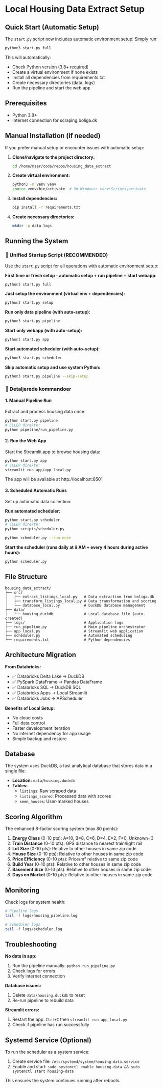 # Local Housing Data Extract Setup

## Quick Start (Automatic Setup)

The `start.py` script now includes automatic environment setup! Simply run:

```bash
python3 start.py full
```

This will automatically:
- Check Python version (3.8+ required)
- Create a virtual environment if none exists
- Install all dependencies from requirements.txt
- Create necessary directories (data, logs)
- Run the pipeline and start the web app

## Prerequisites

- Python 3.8+
- Internet connection for scraping boliga.dk

## Manual Installation (if needed)

If you prefer manual setup or encounter issues with automatic setup:

1. **Clone/navigate to the project directory:**
   ```bash
   cd /home/mser/code/repos/housing_data_extract
   ```

2. **Create virtual environment:**
   ```bash
   python3 -m venv venv
   source venv/bin/activate  # On Windows: venv\Scripts\activate
   ```

3. **Install dependencies:**
   ```bash
   pip install -r requirements.txt
   ```

4. **Create necessary directories:**
   ```bash
   mkdir -p data logs
   ```

## Running the System

### 🎯 Unified Startup Script (RECOMMENDED)
Use the `start.py` script for all operations with automatic environment setup:

**First time or fresh setup - automatic setup + run pipeline + start webapp:**
```bash
python3 start.py full
```

**Just setup the environment (virtual env + dependencies):**
```bash
python3 start.py setup
```

**Run only data pipeline (with auto-setup):**
```bash
python3 start.py pipeline
```

**Start only webapp (with auto-setup):**
```bash
python3 start.py app
```

**Start automated scheduler (with auto-setup):**
```bash
python3 start.py scheduler
```

**Skip automatic setup and use system Python:**
```bash
python3 start.py pipeline --skip-setup
```

### 📖 Detaljerede kommandoer

#### 1. Manual Pipeline Run
Extract and process housing data once:
```bash
python start.py pipeline
# ELLER direkte:
python pipeline/run_pipeline.py
```

#### 2. Run the Web App
Start the Streamlit app to browse housing data:
```bash
python start.py app
# ELLER direkte:
streamlit run app/app_local.py
```
The app will be available at http://localhost:8501

#### 3. Scheduled Automatic Runs
Set up automatic data collection:

**Run automated scheduler:**
```bash
python start.py scheduler
# ELLER direkte:
python scripts/scheduler.py
```
```bash
python scheduler.py --run-once
```

**Start the scheduler (runs daily at 6 AM + every 4 hours during active hours):**
```bash
python scheduler.py
```

## File Structure

```
housing_data_extract/
├── src/
│   ├── extract_listings_local.py   # Data extraction from boliga.dk
│   ├── transform_listings_local.py # Data transformation and scoring
│   └── database_local.py           # DuckDB database management
├── data/
│   └── housing.duckdb              # Local database file (auto-created)
├── logs/                           # Application logs
├── run_pipeline.py                 # Main pipeline orchestrator
├── app_local.py                    # Streamlit web application
├── scheduler.py                    # Automated scheduling
└── requirements.txt                # Python dependencies
```

## Architecture Migration

**From Databricks:**
- ✅ Databricks Delta Lake → DuckDB
- ✅ PySpark DataFrame → Pandas DataFrame  
- ✅ Databricks SQL → DuckDB SQL
- ✅ Databricks Apps → Local Streamlit
- ✅ Databricks Jobs → APScheduler

**Benefits of Local Setup:**
- No cloud costs
- Full data control
- Faster development iteration
- No internet dependency for app usage
- Simple backup and restore

## Database

The system uses DuckDB, a fast analytical database that stores data in a single file:
- **Location:** `data/housing.duckdb`
- **Tables:**
  - `listings`: Raw scraped data
  - `listings_scored`: Processed data with scores
  - `seen_houses`: User-marked houses

## Scoring Algorithm

The enhanced 8-factor scoring system (max 80 points):

1. **Energy Class** (0-10 pts): A=10, B=8, C=6, D=4, E=2, F=0, Unknown=3
2. **Train Distance** (0-10 pts): GPS distance to nearest train/light rail
3. **Lot Size** (0-10 pts): Relative to other houses in same zip code
4. **House Size** (0-10 pts): Relative to other houses in same zip code  
5. **Price Efficiency** (0-10 pts): Price/m² relative to same zip code
6. **Build Year** (0-10 pts): Relative to other houses in same zip code
7. **Basement Size** (0-10 pts): Relative to other houses in same zip code
8. **Days on Market** (0-10 pts): Relative to other houses in same zip code

## Monitoring

Check logs for system health:
```bash
# Pipeline logs
tail -f logs/housing_pipeline.log

# Scheduler logs  
tail -f logs/scheduler.log
```

## Troubleshooting

**No data in app:**
1. Run the pipeline manually: `python run_pipeline.py`
2. Check logs for errors
3. Verify internet connection

**Database issues:**
1. Delete `data/housing.duckdb` to reset
2. Re-run pipeline to rebuild data

**Streamlit errors:**
1. Restart the app: `Ctrl+C` then `streamlit run app_local.py`
2. Check if pipeline has run successfully

## Systemd Service (Optional)

To run the scheduler as a system service:

1. Create service file: `/etc/systemd/system/housing-data.service`
2. Enable and start: `sudo systemctl enable housing-data && sudo systemctl start housing-data`

This ensures the system continues running after reboots.
